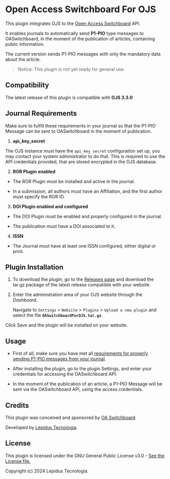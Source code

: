 # Open Access Switchboard For OJS

This plugin integrates OJS to the [Open Access Switchboard](https://www.oaswitchboard.org/) API.

It enables journals to automatically send **P1-PIO** type messages to OASwitchboard, in the moment of the publication of articles, containing public information.

The current version sends P1-PIO messages with only the mandatory data about the article.

> Notice: This plugin is not yet ready for general use.

## Compatibility

The latest release of this plugin is compatible with **OJS 3.3.0**

## Journal Requirements

Make sure to fulfill these requirements in your journal so that the P1-PIO Message can be sent to OASwitchboard in the moment of publication.

1. **api_key_secret**

The OJS instance must have the `api_key_secret` configuration set up, you may contact your system administrator to do that.
This is required to use the API credentials provided, that are stored encrypted in the OJS database.

2. **ROR Plugin enabled**

* The ROR Plugin must be installed and active in the journal.

* In a submission, all authors must have an Affiliation, and the first author must specify the ROR ID.

3. **DOI Plugin enabled and configured**

* The DOI Plugin must be enabled and properly configured in the journal.

* The publication must have a DOI associated to it.

4. **ISSN**

* The Journal must have at least one ISSN configured, either digital or print.


## Plugin Installation

1. To download the plugin, go to the [Releases page](https://github.com/lepidus/OASwitchboardForOJS/releases) and download the tar.gz package of the latest release compatible with your website.

2. Enter the administration area of ​​your OJS website through the *Dashboard*.

    Navigate to `Settings` > `Website` > `Plugins` > `Upload a new plugin` and select the file **`OASwitchboardForOJS.tar.gz`**.

Click Save and the plugin will be installed on your website.

## Usage

* First of all, make sure you have met all [requirements for properly sending P1-PIO messages from your journal](#journal-requirements).

* After installing the plugin, go to the plugin Settings, and enter your credentials for accessing the OASwitchboard API.

* In the moment of the publication of an article, a P1-PIO Message will be sent via the OASwitchboard API, using the access credentials.

## Credits

This plugin was conceived and sponsored by [OA Switchboard](https://www.oaswitchboard.org/).

Developed by [Lepidus Tecnologia](https://github.com/lepidus).

## License

This plugin is licensed under the GNU General Public License v3.0 - [See the License file.](/LICENSE)

Copyright (c) 2024 Lepidus Tecnologia.
